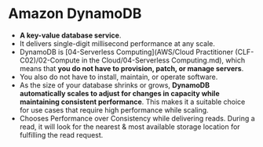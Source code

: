 # Amazon DynamoDB
- **A key-value database service**.
- It delivers single-digit millisecond performance at any scale.
- DynamoDB is [04-Serverless Computing](AWS/Cloud Practitioner (CLF-C02)/02-Compute in the Cloud/04-Serverless Computing.md), which means that **you do not have to provision, patch, or manage servers**. 
- You also do not have to install, maintain, or operate software.
- As the size of your database shrinks or grows, **DynamoDB automatically scales to adjust for changes in capacity while maintaining consistent performance**. This makes it a suitable choice for use cases that require high performance while scaling.
- Chooses Performance over Consistency while delivering reads. During a read, it will look for the nearest & most available storage location for fulfilling the read request.